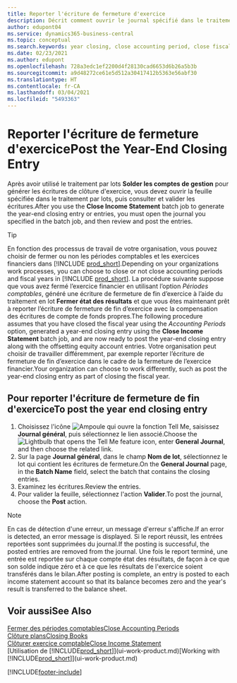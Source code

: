 ```yaml
---
title: Reporter l'écriture de fermeture d'exercice
description: Décrit comment ouvrir le journal spécifié dans le traitement en lot Fermer l'état des résultats, puis examiner et reporter l'écriture de fermeture de fin d'exercice.
author: edupont04
ms.service: dynamics365-business-central
ms.topic: conceptual
ms.search.keywords: year closing, close accounting period, close fiscal year, bank account detailed trial balance
ms.date: 02/23/2021
ms.author: edupont
ms.openlocfilehash: 728a3edc1ef2200d4f28130cad6653d6b26a5b3b
ms.sourcegitcommit: a9d48272ce61e5d512a30417412b5363e56abf30
ms.translationtype: HT
ms.contentlocale: fr-CA
ms.lasthandoff: 03/04/2021
ms.locfileid: "5493363"
---
```

# <a name="post-the-year-end-closing-entry"></a><span data-ttu-id="f66cc-103">Reporter l'écriture de fermeture d'exercice</span><span class="sxs-lookup"><span data-stu-id="f66cc-103">Post the Year-End Closing Entry</span></span>

<span data-ttu-id="f66cc-104">Après avoir utilisé le traitement par lots **Solder les comptes de gestion** pour générer les écritures de clôture d'exercice, vous devez ouvrir la feuille spécifiée dans le traitement par lots, puis consulter et valider les écritures.</span><span class="sxs-lookup"><span data-stu-id="f66cc-104">After you use the **Close Income Statement** batch job to generate the year-end closing entry or entries, you must open the journal you specified in the batch job, and then review and post the entries.</span></span>  

> [!TIP]
> <span data-ttu-id="f66cc-105">En fonction des processus de travail de votre organisation, vous pouvez choisir de fermer ou non les périodes comptables et les exercices financiers dans [!INCLUDE [prod_short](includes/prod_short.md)].</span><span class="sxs-lookup"><span data-stu-id="f66cc-105">Depending on your organizations work processes, you can choose to close or not close accounting periods and fiscal years in [!INCLUDE [prod_short](includes/prod_short.md)].</span></span> <span data-ttu-id="f66cc-106">La procédure suivante suppose que vous avez fermé l’exercice financier en utilisant l’option *Périodes comptables*, généré une écriture de fermeture de fin d’exercice à l’aide du traitement en lot **Fermer état des résultats** et que vous êtes maintenant prêt à reporter l’écriture de fermeture de fin d’exercice avec la compensation des écritures de compte de fonds propres.</span><span class="sxs-lookup"><span data-stu-id="f66cc-106">The following procedure assumes that you have closed the fiscal year using the *Accounting Periods* option, generated a year-end closing entry using the **Close Income Statement** batch job, and are now ready to post the year-end closing entry along with the offsetting equity account entries.</span></span> <span data-ttu-id="f66cc-107">Votre organisation peut choisir de travailler différemment, par exemple reporter l’écriture de fermeture de fin d’exercice dans le cadre de la fermeture de l’exercice financier.</span><span class="sxs-lookup"><span data-stu-id="f66cc-107">Your organization can choose to work differently, such as post the year-end closing entry as part of closing the fiscal year.</span></span>

## <a name="to-post-the-year-end-closing-entry"></a><span data-ttu-id="f66cc-108">Pour reporter l'écriture de fermeture de fin d'exercice</span><span class="sxs-lookup"><span data-stu-id="f66cc-108">To post the year end closing entry</span></span>

1. <span data-ttu-id="f66cc-109">Choisissez l'icône ![Ampoule qui ouvre la fonction Tell Me](media/ui-search/search_small.png "Dites-moi ce que vous voulez faire"), saisissez **Journal général**, puis sélectionnez le lien associé.</span><span class="sxs-lookup"><span data-stu-id="f66cc-109">Choose the ![Lightbulb that opens the Tell Me feature](media/ui-search/search_small.png "Tell me what you want to do") icon, enter **General Journal**, and then choose the related link.</span></span>
2. <span data-ttu-id="f66cc-110">Sur la page **Journal général**, dans le champ **Nom de lot**, sélectionnez le lot qui contient les écritures de fermeture.</span><span class="sxs-lookup"><span data-stu-id="f66cc-110">On the **General Journal** page, in the **Batch Name** field, select the batch that contains the closing entries.</span></span>
3. <span data-ttu-id="f66cc-111">Examinez les écritures.</span><span class="sxs-lookup"><span data-stu-id="f66cc-111">Review the entries.</span></span>
4. <span data-ttu-id="f66cc-112">Pour valider la feuille, sélectionnez l'action **Valider**.</span><span class="sxs-lookup"><span data-stu-id="f66cc-112">To post the journal, choose the **Post** action.</span></span>

> [!NOTE]  
> <span data-ttu-id="f66cc-113">En cas de détection d'une erreur, un message d'erreur s'affiche.</span><span class="sxs-lookup"><span data-stu-id="f66cc-113">If an error is detected, an error message is displayed.</span></span> <span data-ttu-id="f66cc-114">Si le report réussit, les entrées reportées sont supprimées du journal.</span><span class="sxs-lookup"><span data-stu-id="f66cc-114">If the posting is successful, the posted entries are removed from the journal.</span></span> <span data-ttu-id="f66cc-115">Une fois le report terminé, une entrée est reportée sur chaque compte état des résultats, de façon à ce que son solde indique zéro et à ce que les résultats de l'exercice soient transférés dans le bilan.</span><span class="sxs-lookup"><span data-stu-id="f66cc-115">After posting is complete, an entry is posted to each income statement account so that its balance becomes zero and the year's result is transferred to the balance sheet.</span></span>

## <a name="see-also"></a><span data-ttu-id="f66cc-116">Voir aussi</span><span class="sxs-lookup"><span data-stu-id="f66cc-116">See Also</span></span>

[<span data-ttu-id="f66cc-117">Fermer des périodes comptables</span><span class="sxs-lookup"><span data-stu-id="f66cc-117">Close Accounting Periods</span></span>](year-close-account-periods.md)  
[<span data-ttu-id="f66cc-118">Clôture plans</span><span class="sxs-lookup"><span data-stu-id="f66cc-118">Closing Books</span></span>](year-close-books.md)  
[<span data-ttu-id="f66cc-119">Clôturer exercice comptable</span><span class="sxs-lookup"><span data-stu-id="f66cc-119">Close Income Statement</span></span>](year-close-income-statement.md)  
<span data-ttu-id="f66cc-120">[Utilisation de [!INCLUDE[prod_short](includes/prod_short.md)]](ui-work-product.md)</span><span class="sxs-lookup"><span data-stu-id="f66cc-120">[Working with [!INCLUDE[prod_short](includes/prod_short.md)]](ui-work-product.md)</span></span>


[!INCLUDE[footer-include](includes/footer-banner.md)]